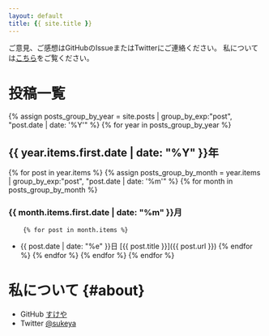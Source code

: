 ```yaml
---
layout: default
title: {{ site.title }}
---
```

ご意見、ご感想はGitHubのIssueまたはTwitterにご連絡ください。
私については[こちら](#about)をご覧ください。

# 投稿一覧
{% assign posts_group_by_year = site.posts | group_by_exp:"post", "post.date | date: '%Y'"  %}
{% for year in posts_group_by_year %}
## {{ year.items.first.date | date: "%Y" }}年
  {% for post in year.items %}
    {% assign posts_group_by_month = year.items | group_by_exp:"post", "post.date | date: '%m'"  %}
    {% for month in posts_group_by_month %}
### {{ month.items.first.date | date: "%m" }}月
        {% for post in month.items %}
- {{ post.date | date: "%e" }}日 [{{ post.title }}]({{ post.url }})
        {% endfor %}
    {% endfor %}
  {% endfor %}
{% endfor %}

# 私について {#about}
- GitHub [すけや](https://github.com/sukeya)
- Twitter [@sukeya](https://twitter.com/ReZeroRemLover)
